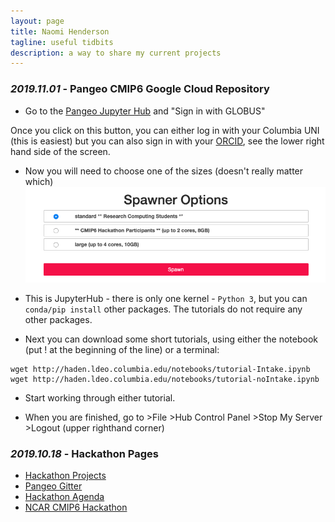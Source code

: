 ```yaml
---
layout: page
title: Naomi Henderson
tagline: useful tidbits
description: a way to share my current projects
---
```


### *2019.11.01* -  Pangeo CMIP6 Google Cloud Repository

- Go to the [Pangeo Jupyter Hub](https://ocean.pangeo.io) and "Sign in with GLOBUS"

Once you click on this button, you can either log in with your Columbia UNI (this is easiest) but you can also sign in with your [ORCID](https://orcid.org/register), see the lower right hand side of the screen.

- Now you will need to choose one of the sizes (doesn't really matter which)
![Spawner Choices](assets/SpawnerOptions.png)

- This is JupyterHub - there is only one kernel - `Python 3`, but you can `conda/pip install` other packages. The tutorials do not require any other packages.

- Next you can download some short tutorials, using either the notebook (put ! at the beginning of the line) or a terminal:

``` 
wget http://haden.ldeo.columbia.edu/notebooks/tutorial-Intake.ipynb
wget http://haden.ldeo.columbia.edu/notebooks/tutorial-noIntake.ipynb
```

- Start working through either tutorial.

- When you are finished, go to >File >Hub Control Panel >Stop My Server >Logout (upper righthand corner)

### *2019.10.18* - Hackathon Pages

 - [Hackathon Projects](https://discourse.pangeo.io/c/cmip6hack/cmip6hack-projects)
 - [Pangeo Gitter](https://gitter.im/pangeo-data/data)
 - [Hackathon Agenda](https://cmip6hack.github.io/#/schedule)
 - [NCAR CMIP6 Hackathon](https://cmip6hack.github.io/#/)
